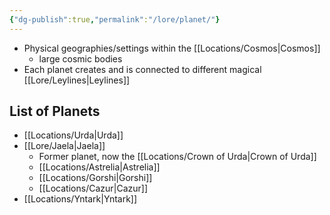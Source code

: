```yaml
---
{"dg-publish":true,"permalink":"/lore/planet/"}
---
```



- Physical geographies/settings within the [[Locations/Cosmos\|Cosmos]]
	- large cosmic bodies
- Each planet creates and is connected to different magical [[Lore/Leylines\|Leylines]]

## List of Planets
- [[Locations/Urda\|Urda]]
- [[Lore/Jaela\|Jaela]]
	- Former planet, now the [[Locations/Crown of Urda\|Crown of Urda]]
	- [[Locations/Astrelia\|Astrelia]]
	- [[Locations/Gorshi\|Gorshi]]
	- [[Locations/Cazur\|Cazur]]
- [[Locations/Yntark\|Yntark]]
